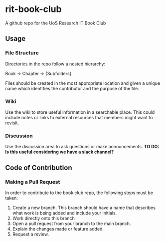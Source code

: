 # rit-book-club
A github repo for the UoS Research IT Book Club

## Usage

### File Structure
Directories in the repo follow a nested hierarchy:

Book -> Chapter -> {Subfolders}

Files should be created in the most appropriate location and given a unique name which identifies the contributor and the purpose of the file.

### Wiki

Use the wiki to store useful information in a searchable place. This could include notes or links to external resources that members might want to revisit.

### Discussion

Use the discussion area to ask questions or make announcements. **TO DO: Is this useful considering we have a slack channel?**

### 

## Code of Contribution

### Making a Pull Request
In order to contribute to the book club repo, the following steps must be taken:

1. Create a new branch. This branch should have a name that describes what work is being added and include your initials.
2. Work directly onto this branch
3. Open a pull request from your branch to the main branch.
4. Explain the changes made or feature added.
5. Request a review.



